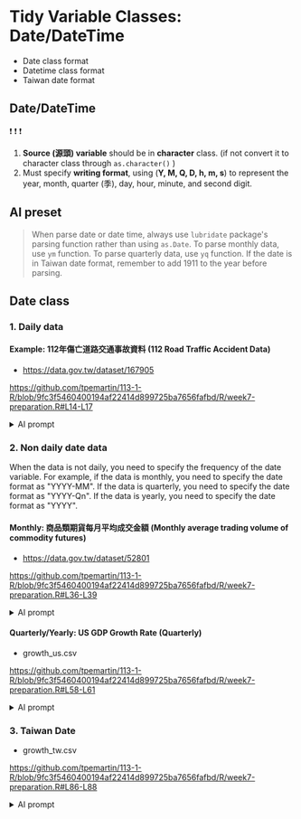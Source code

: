# Tidy Variable Classes: Date/DateTime

  - Date class format
  - Datetime class format
  - Taiwan date format

## Date/DateTime

:exclamation: :exclamation: :exclamation:
  1. **Source (源頭) variable** should be in **character** class. (if not convert it to character class through  `as.character()`  )
  2. Must specify **writing format**, using (**Y, M, Q, D, h, m, s**) to represent the year, month, quarter (季), day, hour, minute, and second digit.

## AI preset

> When parse date or date time, always use `lubridate` package's parsing function rather than using `as.Date`. To parse monthly data, use `ym` function. To parse quarterly data, use `yq` function. If the date is in Taiwan date format, remember to add 1911 to the year before parsing.

## Date class

### 1. Daily data

#### Example: 112年傷亡道路交通事故資料 (112 Road Traffic Accident Data)

  - <https://data.gov.tw/dataset/167905>

<https://github.com/tpemartin/113-1-R/blob/9fc3f5460400194af22414d899725ba7656fafbd/R/week7-preparation.R#L14-L17>

<details>
<summary>AI prompt</summary>

The task is to parse the "accident_date" column of the `trafficAccidents` data frame, which is currently in numeric class, into date class. The current format is `yyyymmdd`, meaning that `20160101` represents "2016-01-01".

Parse data frame `trafficAccidents` 的"發生日期"欄位（目前為數值格式）成為date class, 它目前的格式為yyyymmdd，例如20160101則代表"2016-01-01"。
</details>


### 2. Non daily date data

When the data is not daily, you need to specify the frequency of the date variable. For example, if the data is monthly, you need to specify the date format as "YYYY-MM". If the data is quarterly, you need to specify the date format as "YYYY-Qn". If the data is yearly, you need to specify the date format as "YYYY".

#### Monthly: 商品類期貨每月平均成交金額 (Monthly average trading volume of commodity futures)

  - <https://data.gov.tw/dataset/52801>
 
 <https://github.com/tpemartin/113-1-R/blob/9fc3f5460400194af22414d899725ba7656fafbd/R/week7-preparation.R#L36-L39>
  
<details>

<summary>AI prompt</summary>  

The task is to parse the "YEARMONTH" variable of the `future` data frame, which is currently in numeric class, into date class. The current format is `yyyymm`, meaning that `202409` represents September of the year 2024.

Parse data frame `future` 的"資料年月"變數（目前為數值變數）成為datet class，它目前的格式為yyyymm, 例如202409即為西元2024年9月。
</details>

#### Quarterly/Yearly: US GDP Growth Rate (Quarterly)

  - growth_us.csv

<https://github.com/tpemartin/113-1-R/blob/9fc3f5460400194af22414d899725ba7656fafbd/R/week7-preparation.R#L58-L61>

<details>  
<summary>AI prompt</summary>  

The task is to parse the "DATE" variable of the `growth_us` data frame into date class. The current format is "YYYY-QQ", meaning that "2024-Q1" represents the quarter 1 of 2024.

Parse data frame `growth_use` 的"DATE"變數成為date class，它目前的格式為"YYYY-QQ", 例如"2024-Q1"即為"西元2024年的第1季"。
</details>


### 3. Taiwan Date

  - growth_tw.csv

<https://github.com/tpemartin/113-1-R/blob/9fc3f5460400194af22414d899725ba7656fafbd/R/week7-preparation.R#L86-L88>

<details>

<summary>AI prompt</summary>

Parse `PERIOD` variable of `growth_tw` data frame into date class. The current format is Taiwan date and the format is "ttt年第Q季", meaning "108年第1季" represents the first quarter of Taiwan year 108 (which is 2019).

Parse data frame `growth_tw` 裡的"統計期"變數成為date class, 它目前為台灣的日期且格式寫法為"ttt年第q季"，例如"108年第1季"即為西元2019年的第1季。
</details>
